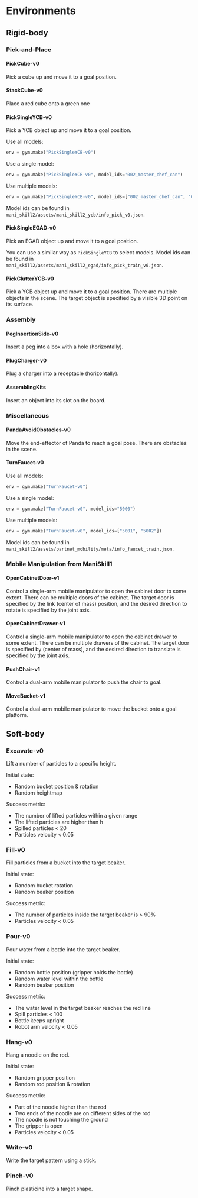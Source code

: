 # Environments

## Rigid-body

### Pick-and-Place

#### PickCube-v0

Pick a cube up and move it to a goal position.

#### StackCube-v0

Place a red cube onto a green one

#### PickSingleYCB-v0

Pick a YCB object up and move it to a goal position.

Use all models:

```python
env = gym.make("PickSingleYCB-v0")
```

Use a single model:

```python
env = gym.make("PickSingleYCB-v0", model_ids="002_master_chef_can")
```

Use multiple models:

```python
env = gym.make("PickSingleYCB-v0", model_ids=["002_master_chef_can", "003_cracker_box"])
```

Model ids can be found in `mani_skill2/assets/mani_skill2_ycb/info_pick_v0.json`.

#### PickSingleEGAD-v0

Pick an EGAD object up and move it to a goal position.

You can use a similar way as `PickSingleYCB` to select models. Model ids can be found in `mani_skill2/assets/mani_skill2_egad/info_pick_train_v0.json`.

#### PickClutterYCB-v0

Pick a YCB object up and move it to a goal position. There are multiple objects in the scene. The target object is specified by a visible 3D point on its surface.

### Assembly

#### PegInsertionSide-v0

Insert a peg into a box with a hole (horizontally).

#### PlugCharger-v0

Plug a charger into a receptacle (horizontally).

#### AssemblingKits

Insert an object into its slot on the board.

### Miscellaneous

#### PandaAvoidObstacles-v0

Move the end-effector of Panda to reach a goal pose. There are obstacles in the scene.

#### TurnFaucet-v0

Use all models:

```python
env = gym.make("TurnFaucet-v0")
```

Use a single model:

```python
env = gym.make("TurnFaucet-v0", model_ids="5000")
```

Use multiple models:

```python
env = gym.make("TurnFaucet-v0", model_ids=["5001", "5002"])
```

Model ids can be found in `mani_skill2/assets/partnet_mobility/meta/info_faucet_train.json`.

### Mobile Manipulation from ManiSkill1

#### OpenCabinetDoor-v1

Control a single-arm mobile manipulator to open the cabinet door to some extent. There can be multiple doors of the cabinet. The target door is specified by the link (center of mass) position, and the desired direction to rotate is specified by the joint axis.

#### OpenCabinetDrawer-v1

Control a single-arm mobile manipulator to open the cabinet drawer to some extent. There can be multiple drawers of the cabinet. The target door is specified by (center of mass), and the desired direction to translate is specified by the joint axis.

#### PushChair-v1

Control a dual-arm mobile manipulator to push the chair to goal.

#### MoveBucket-v1

Control a dual-arm mobile manipulator to move the bucket onto a goal platform.

## Soft-body

### Excavate-v0

Lift a number of particles to a specific height.

Initial state:

* Random bucket position & rotation
* Random heightmap

Success metric:

* The number of lifted particles within a given range
* The lifted particles are higher than h
* Spilled particles < 20
* Particles velocity < 0.05

### Fill-v0

Fill particles from a bucket into the target beaker.

Initial state:

* Random bucket rotation
* Random beaker position

Success metric:

* The number of particles inside the target beaker is > 90%
* Particles velocity < 0.05

### Pour-v0

Pour water from a bottle into the target beaker.

Initial state:

* Random bottle position (gripper holds the bottle)
* Random water level within the bottle
* Random beaker position

Success metric:

* The water level in the target beaker reaches the red line
* Spill particles < 100
* Bottle keeps upright
* Robot arm velocity < 0.05

### Hang-v0

Hang a noodle on the rod.

Initial state:

* Random gripper position
* Random rod position & rotation

Success metric:

* Part of the noodle higher than the rod
* Two ends of the noodle are on different sides of the rod
* The noodle is not touching the ground
* The gripper is open
* Particles velocity < 0.05

### Write-v0

Write the target pattern using a stick.

### Pinch-v0

Pinch plasticine into a target shape.
